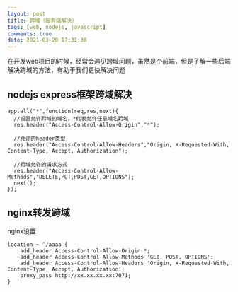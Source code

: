 ```yaml
---
layout: post
title: 跨域（服务端解决）
tags: [web, nodejs, javascript]
comments: true
date: 2021-03-20 17:31:30
---
```


在开发web项目的时候，经常会遇见跨域问题，虽然是个前端，但是了解一些后端解决跨域的方法，有助于我们更快解决问题
<!-- more -->

## nodejs express框架跨域解决

```
app.all("*",function(req,res,next){
  //设置允许跨域的域名，*代表允许任意域名跨域
  res.header("Access-Control-Allow-Origin","*");

  //允许的header类型
  res.header("Access-Control-Allow-Headers","Origin, X-Requested-With, Content-Type, Accept, Authorization");

  //跨域允许的请求方式
  res.header("Access-Control-Allow-Methods","DELETE,PUT,POST,GET,OPTIONS");
  next();
});
```

## nginx转发跨域
nginx设置
```
location ~ ^/aaaa {
    add_header Access-Control-Allow-Origin *;
    add_header Access-Control-Allow-Methods 'GET, POST, OPTIONS';
    add_header Access-Control-Allow-Headers 'Origin, X-Requested-With, Content-Type, Accept, Authorization';
    proxy_pass http://xx.xx.xx.xx:7071;
}
```

